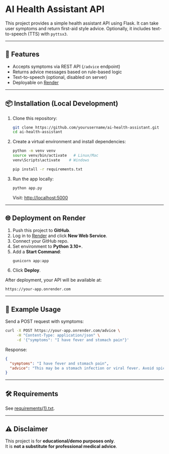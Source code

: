 # AI Health Assistant API

This project provides a simple health assistant API using Flask. 
It can take user symptoms and return first-aid style advice. 
Optionally, it includes text-to-speech (TTS) with `pyttsx3`.

---

## 🚀 Features
- Accepts symptoms via REST API (`/advice` endpoint)
- Returns advice messages based on rule-based logic
- Text-to-speech (optional, disabled on server)
- Deployable on [Render](https://render.com)

---

## 📦 Installation (Local Development)

1. Clone this repository:
   ```bash
   git clone https://github.com/yourusername/ai-health-assistant.git
   cd ai-health-assistant
   ```

2. Create a virtual environment and install dependencies:
   ```bash
   python -m venv venv
   source venv/bin/activate   # Linux/Mac
   venv\Scripts\activate    # Windows

   pip install -r requirements.txt
   ```

3. Run the app locally:
   ```bash
   python app.py
   ```

   Visit: [http://localhost:5000](http://localhost:5000)

---

## 🌐 Deployment on Render

1. Push this project to **GitHub**.
2. Log in to [Render](https://render.com/) and click **New Web Service**.
3. Connect your GitHub repo.
4. Set environment to **Python 3.10+**.
5. Add a **Start Command**:
   ```bash
   gunicorn app:app
   ```
6. Click **Deploy**.

After deployment, your API will be available at:
```
https://your-app.onrender.com
```

---

## 📡 Example Usage

Send a POST request with symptoms:

```bash
curl -X POST https://your-app.onrender.com/advice \
     -H "Content-Type: application/json" \
     -d '{"symptoms": "I have fever and stomach pain"}'
```

Response:
```json
{
  "symptoms": "I have fever and stomach pain",
  "advice": "This may be a stomach infection or viral fever. Avoid spicy food, drink ORS, and rest well."
}
```

---

## 🛠 Requirements
See [requirements(1).txt](requirements.txt).

---

## ⚠️ Disclaimer
This project is for **educational/demo purposes only**.  
It is **not a substitute for professional medical advice**.
